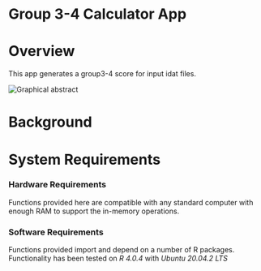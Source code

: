 # Group 3-4 Calculator App

# Overview

This app generates a group3-4 score for input idat files.


  ![Graphical abstract](https://ars.els-cdn.com/content/image/1-s2.0-S2211124722009718-fx1.jpg)

# Background

# System Requirements

### Hardware Requirements

Functions provided here are compatible with any standard computer with enough RAM to support the in-memory operations.

### Software Requirements

Functions provided import and depend on a number of R packages. Functionality has been tested on *R 4.0.4* with *Ubuntu 20.04.2 LTS*
